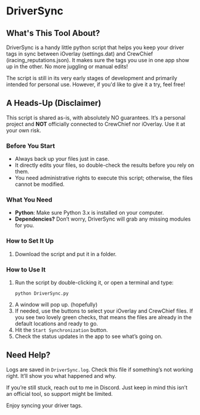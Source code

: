 # DriverSync

## What's This Tool About?
DriverSync is a handy little python script that helps you keep your driver tags in sync between iOverlay (settings.dat) and CrewChief (iracing_reputations.json). It makes sure the tags you use in one app show up in the other. No more juggling or manual edits!

The script is still in its very early stages of development and primarily intended for personal use. However, if you'd like to give it a try, feel free!

## A Heads-Up (Disclaimer)
This script is shared as-is, with absolutely NO guarantees. It’s a personal project and **NOT** officially connected to CrewChief nor iOverlay. Use it at your own risk.

### Before You Start
- Always back up your files just in case.
- It directly edits your files, so double-check the results before you rely on them.
- You need administrative rights to execute this script; otherwise, the files cannot be modified.

### What You Need
- **Python**: Make sure Python 3.x is installed on your computer.
- **Dependencies?** Don’t worry, DriverSync will grab any missing modules for you.

### How to Set It Up
1. Download the script and put it in a folder.

### How to Use It
1. Run the script by double-clicking it, or open a terminal and type:
   ```
   python DriverSync.py
   ```
2. A window will pop up. (hopefully)
3. If needed, use the buttons to select your iOverlay and CrewChief files. If you see two lovely green checks, that means the files are already in the default locations and ready to go.
4. Hit the `Start Synchronization` button.
5. Check the status updates in the app to see what’s going on.

## Need Help?
Logs are saved in `DriverSync.log`. Check this file if something’s not working right. It’ll show you what happened and why.

If you’re still stuck, reach out to me in Discord. Just keep in mind this isn’t an official tool, so support might be limited.

Enjoy syncing your driver tags.
